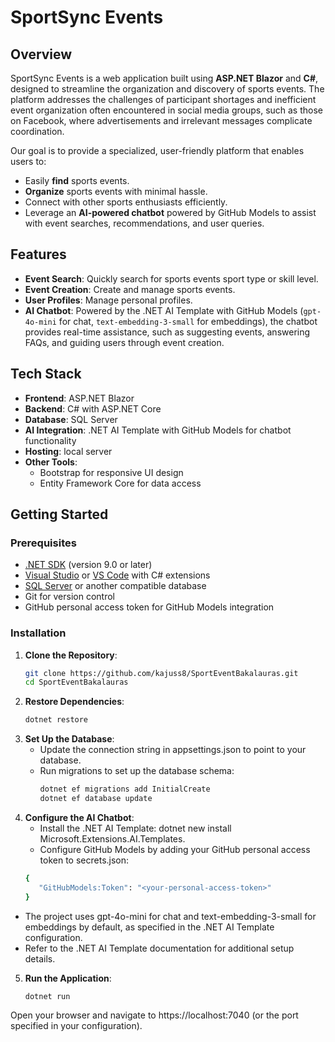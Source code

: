 # SportSync Events

## Overview
SportSync Events is a web application built using **ASP.NET Blazor** and **C#**, designed to streamline the organization and discovery of sports events. The platform addresses the challenges of participant shortages and inefficient event organization often encountered in social media groups, such as those on Facebook, where advertisements and irrelevant messages complicate coordination.

Our goal is to provide a specialized, user-friendly platform that enables users to:
- Easily **find** sports events.
- **Organize** sports events with minimal hassle.
- Connect with other sports enthusiasts efficiently.
- Leverage an **AI-powered chatbot** powered by GitHub Models to assist with event searches, recommendations, and user queries.

## Features
- **Event Search**: Quickly search for sports events sport type or skill level.
- **Event Creation**: Create and manage sports events.
- **User Profiles**: Manage personal profiles.
- **AI Chatbot**: Powered by the .NET AI Template with GitHub Models (`gpt-4o-mini` for chat, `text-embedding-3-small` for embeddings), the chatbot provides real-time assistance, such as suggesting events, answering FAQs, and guiding users through event creation.

## Tech Stack
- **Frontend**: ASP.NET Blazor
- **Backend**: C# with ASP.NET Core
- **Database**: SQL Server
- **AI Integration**: .NET AI Template with GitHub Models for chatbot functionality
- **Hosting**: local server
- **Other Tools**: 
  - Bootstrap for responsive UI design
  - Entity Framework Core for data access

## Getting Started

### Prerequisites
- [.NET SDK](https://dotnet.microsoft.com/download) (version 9.0 or later)
- [Visual Studio](https://visualstudio.microsoft.com/) or [VS Code](https://code.visualstudio.com/) with C# extensions
- [SQL Server](https://www.microsoft.com/en-us/sql-server) or another compatible database
- Git for version control
- GitHub personal access token for GitHub Models integration

### Installation
1. **Clone the Repository**:
   ```bash
   git clone https://github.com/kajuss8/SportEventBakalauras.git
   cd SportEventBakalauras

2. **Restore Dependencies**:
   ```bash
   dotnet restore

3. **Set Up the Database**:
   - Update the connection string in appsettings.json to point to your database.
   - Run migrations to set up the database schema:
     ```bash
     dotnet ef migrations add InitialCreate
     dotnet ef database update

4. **Configure the AI Chatbot**:
   - Install the .NET AI Template: dotnet new install Microsoft.Extensions.AI.Templates.
   - Configure GitHub Models by adding your GitHub personal access token to secrets.json:
   ```bash
   {
      "GitHubModels:Token": "<your-personal-access-token>"
   }

  - The project uses gpt-4o-mini for chat and text-embedding-3-small for embeddings by default, as specified in the .NET AI Template configuration.
  - Refer to the .NET AI Template documentation for additional setup details.

5. **Run the Application**:
   ```bash
   dotnet run

Open your browser and navigate to https://localhost:7040 (or the port specified in your configuration).
